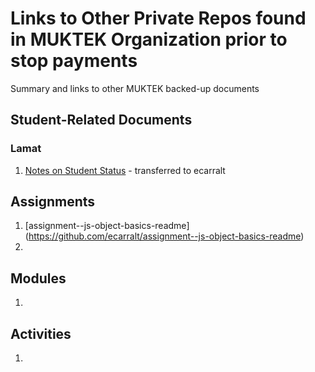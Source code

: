 # Links to Other Private Repos found in MUKTEK Organization prior to stop payments
Summary and links to other MUKTEK backed-up documents


## Student-Related Documents
### Lamat

1. [Notes on Student Status](https://github.com/ecarralt/lamat2018-student-notes) - transferred to ecarralt


## Assignments 
1. [assignment--js-object-basics-readme] (https://github.com/ecarralt/assignment--js-object-basics-readme)
2. 


## Modules
1. 


## Activities
1. 

